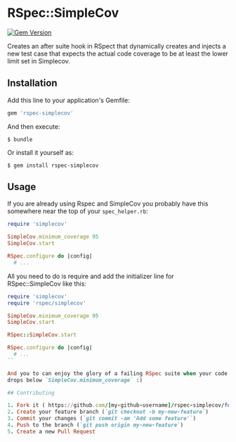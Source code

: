 # RSpec::SimpleCov

[![Gem Version](https://badge.fury.io/rb/rspec-simplecov.svg)](http://badge.fury.io/rb/rspec-simplecov)

Creates an after suite hook in RSpect that dynamically creates and injects a new
test case that expects the actual code coverage to be at least the lower limit
set in Simplecov.

## Installation

Add this line to your application's Gemfile:

```ruby
gem 'rspec-simplecov'
```

And then execute:

    $ bundle

Or install it yourself as:

    $ gem install rspec-simplecov

## Usage

If you are already using Rspec and SimpleCov you probably have this somewhere
near the top of your `spec_helper.rb`:

```ruby
require 'simplecov'

SimpleCov.minimum_coverage 95
SimpleCov.start

RSpec.configure do |config|
  # ...
```

All you need to do is require and add the initializer line for RSpec::SimpleCov
like this:

```ruby
require 'simplecov'
require 'rspec/simplecov'

SimpleCov.minimum_coverage 95
SimpleCov.start

RSpec::SimpleCov.start

RSpec.configure do |config|
  # ...
``

And you to can enjoy the glory of a failing RSpec suite when your code coverage
drops below `SimpleCov.minimum_coverage` :)

## Contributing

1. Fork it ( https://github.com/[my-github-username]/rspec-simplecov/fork )
2. Create your feature branch (`git checkout -b my-new-feature`)
3. Commit your changes (`git commit -am 'Add some feature'`)
4. Push to the branch (`git push origin my-new-feature`)
5. Create a new Pull Request
